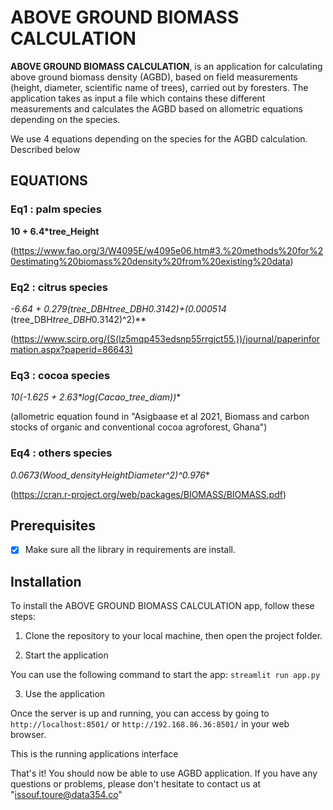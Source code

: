 # ABOVE GROUND BIOMASS CALCULATION


**ABOVE GROUND BIOMASS CALCULATION**, is an application for calculating above ground biomass density (AGBD), based on field measurements (height, diameter, scientific name of trees), carried out by foresters. The application takes as input a file which contains these different measurements and calculates the AGBD based on allometric equations depending on the species.

We use 4 equations depending on the species for the AGBD calculation. Described below

## EQUATIONS

### Eq1 : palm species
 **10 + 6.4*tree_Height**

 (https://www.fao.org/3/W4095E/w4095e06.htm#3.%20methods%20for%20estimating%20biomass%20density%20from%20existing%20data)

### Eq2 : citrus species
 **-6.64 + 0.279*(tree_DBH*tree_DBH*0.3142)+(0.000514* (tree_DBH*tree_DBH*0.3142)^2)**

(https://www.scirp.org/(S(lz5mqp453edsnp55rrgjct55.))/journal/paperinformation.aspx?paperid=86643)

### Eq3 : cocoa species
 **10*(-1.625 + 2.63*log(Cacao_tree_diam))**

(allometric equation found in "Asigbaase et al 2021, Biomass and carbon stocks of organic and conventional cocoa agroforest, Ghana")

### Eq4 : others species
 **0.0673*(Wood_density*Height*Diameter^2)^0.976**

(https://cran.r-project.org/web/packages/BIOMASS/BIOMASS.pdf)


## Prerequisites

- [x] Make sure all the library in requirements are install.

## Installation

To install the ABOVE GROUND BIOMASS CALCULATION app, follow these steps:

1. Clone the repository to your local machine, then open the project folder.

2. Start the application

You can  use the following command to start the app:
`streamlit run app.py`

3. Use the application

Once the server is up and running, you can access by going to `http://localhost:8501/` or `http://192.168.86.36:8501/` in your web browser.

This is the running applications interface 


That's it! You should now be able to use AGBD application. If you have any questions or problems, please don't hesitate to contact us at "issouf.toure@data354.co"